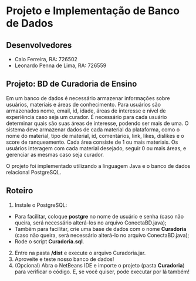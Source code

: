 # Projeto e Implementação de Banco de Dados

## Desenvolvedores
* Caio Ferreira, RA: 726502
* Leonardo Penna de Lima, RA: 726559

## Projeto: BD de Curadoria de Ensino

Em um banco de dados é necessário armazenar informações sobre usuários, materiais e áreas de conhecimento.
Para usuários são armazenados nome, email, id, idade, áreas de interesse e nível de experiência caso seja um curador.
É necessário para cada usuário determinar quais são suas áreas de interesse, podendo ser mais de uma.
O sistema deve armazenar dados de cada material da plataforma, como o nome do material, tipo de material, id, comentários, link, likes, dislikes e o score de ranqueamento.
Cada área consiste de 1 ou mais materiais.
Os usuários interagem com cada material desejado, seguir 0 ou mais áreas, e gerenciar as mesmas caso seja curador.

O projeto foi implementado utilizando a linguagem Java e o banco de dados relacional PostgreSQL.

## Roteiro

1. Instale o PostgreSQL:
  * Para facilitar, coloque __postgre__ no nome de usuário e senha (caso não queira, será necessário alterá-los no arquivo ConectaBD.java);
  * Também para facilitar, crie uma base de dados com o nome __Curadoria__ (caso não queira, será necessário alterá-lo no arquivo ConectaBD.java);
  * Rode o script __Curadoria.sql__.
2. Entre na pasta __/dist__ e execute o arquivo Curadoria.jar.
3. Aproveite e teste nosso banco de dados!
4. (Opcional) Abra o NetBeans IDE e importe o projeto (pasta __Curadoria__) para verificar o código. E, se você quiser, pode executar por lá também!
